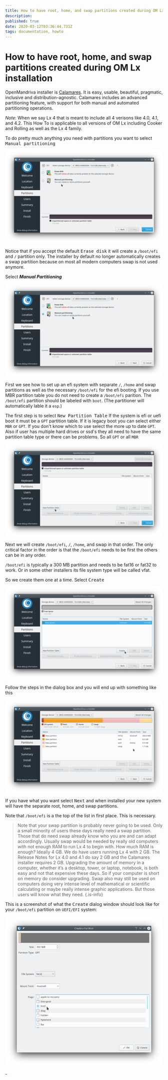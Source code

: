 ```yaml
---
title: How to have root, home, and swap partitions created during OM Lx installation
description: 
published: true
date: 2020-03-12T03:36:44.731Z
tags: documentation, howto
---
```


# How to have root, home, and swap partitions created during OM Lx installation

OpenMandriva installer is [Calamares](http://calamares.io/).
It is easy, usable, beautiful, pragmatic, inclusive and distribution-agnostic.
Calamares includes an advanced partitioning feature, with support for both manual and automated partitioning operations.

*Note*: When we say Lx 4 that is meant to include all 4 verisons like 4.0, 4.1, and 4.2. This How To is applicable to all versions of OM Lx including Cooker and Rolling as well as the Lx 4 family.

To do pretty much anything you need with partitions you want to select <kbd>Manual partitioning</kbd>

![screenshot_20200311_210630.png](/screenshot_20200311_210630.png)

Notice that if you accept the default <kbd>Erase disk</kbd> it will create a `/boot/efi` and `/` partition only.
The installer by default no longer automatically creates a swap partition because on most all modern computers swap is not used anymore.

Select ***Manual Partitioning***

![screenshot_20200311_210737.png](/screenshot_20200311_210737.png)

First we see how to set up an efi system with separate `/`, `/home` and swap partitions as well as the necessary `/boot/efi` for the efi booting. If you use MBR partition table you do not need to create a `/boot/efi` parition.
The `/boot/efi` partition should be labeled with `boot`. (The partitioner will automatically lable it a `esp`.)

The first step is to select <kbd>New Partition Table</kbd>
If the system is efi or uefi boot it must be a `GPT` partition table.
If it is legacy boot you can select either `MBR` or `GPT`. If you don't know which to use select the more up to date `GPT`. Also if user has multiple hard drives or ssd's they all need to have the same partition table type or there can be problems. So all `GPT` or all `MBR`

![screenshot_20200311_210953.png](/screenshot_20200311_210953.png)

Next we will create `/boot/efi`, `/`, `/home`, and swap in that order.
The only critical factor in the order is that the `/boot/efi` needs to be first the others can be in any order.

`/boot/efi` is typically a 300 MB partition and needs to be fat16 or fat32 to work. Or in some other installers its file system type will be called vfat.

So we create them one at a time.
Select <kbd>Create</kbd>

![screenshot_20200311_211037.png](/screenshot_20200311_211037.png)

Follow the steps in the dialog box and you will end up with something like this

![screenshot_20200311_212621.png](/screenshot_20200311_212621.png)

If you have what you want select <kbd>Next</kbd> and when installed your new system will have the separate root, home, and swap partitions.

Note that `/boot/efi` is a the top of the list in first place. This is necessary.

> Note that your swap partition is probably never going to be used. Only a small minority of users these days really need a swap partition. Those that do need swap already know who you are and can adapt accordingly. Usually swap would be needed by really old computers with not enough RAM to run Lx 4 to begin with. How much RAM is enough? Ideally 4 GB. We do have users running Lx 4 with 2 GB. The Release Notes for Lx 4.0 and 4.1 do say 2 GB and the Calamares installer requires 2 GB. Upgrading the amount of memory in a computer, whether it’s a desktop, tower, or laptop, notebook, is both easy and not that expensive these days. So if your computer is short on memory do consider upgrading.
Swap also may still be used on computers doing very intense level of mathematical or scientific calculating or maybe really intense graphic applications. But those users will know what they need.
{.is-info}


This is a screenshot of what the <kbd>Create</kbd> dialog window should look like for your `/boot/efi` partition on `UEFI/EFI` system:

![screenshot_20200311_212400.png](/screenshot_20200311_212400.png)

\-
